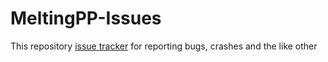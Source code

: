 # MeltingPP-Issues
This repository [issue tracker](https://github.com/Arkona-VS/MeltingPP-Issues/issues) for reporting bugs, crashes and the like other
